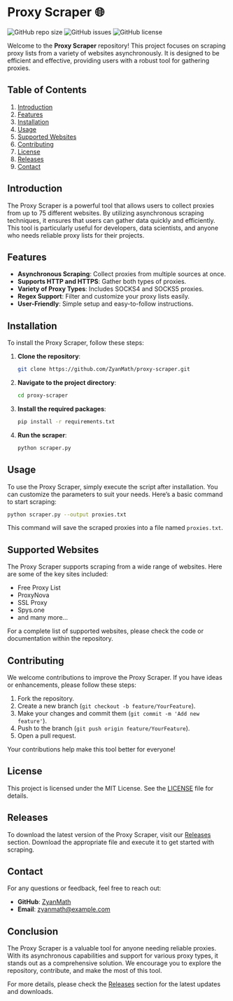 # Proxy Scraper 🌐

![GitHub repo size](https://img.shields.io/github/repo-size/ZyanMath/proxy-scraper)
![GitHub issues](https://img.shields.io/github/issues/ZyanMath/proxy-scraper)
![GitHub license](https://img.shields.io/github/license/ZyanMath/proxy-scraper)

Welcome to the **Proxy Scraper** repository! This project focuses on scraping proxy lists from a variety of websites asynchronously. It is designed to be efficient and effective, providing users with a robust tool for gathering proxies.

## Table of Contents

1. [Introduction](#introduction)
2. [Features](#features)
3. [Installation](#installation)
4. [Usage](#usage)
5. [Supported Websites](#supported-websites)
6. [Contributing](#contributing)
7. [License](#license)
8. [Releases](#releases)
9. [Contact](#contact)

## Introduction

The Proxy Scraper is a powerful tool that allows users to collect proxies from up to 75 different websites. By utilizing asynchronous scraping techniques, it ensures that users can gather data quickly and efficiently. This tool is particularly useful for developers, data scientists, and anyone who needs reliable proxy lists for their projects.

## Features

- **Asynchronous Scraping**: Collect proxies from multiple sources at once.
- **Supports HTTP and HTTPS**: Gather both types of proxies.
- **Variety of Proxy Types**: Includes SOCKS4 and SOCKS5 proxies.
- **Regex Support**: Filter and customize your proxy lists easily.
- **User-Friendly**: Simple setup and easy-to-follow instructions.

## Installation

To install the Proxy Scraper, follow these steps:

1. **Clone the repository**:
   ```bash
   git clone https://github.com/ZyanMath/proxy-scraper.git
   ```

2. **Navigate to the project directory**:
   ```bash
   cd proxy-scraper
   ```

3. **Install the required packages**:
   ```bash
   pip install -r requirements.txt
   ```

4. **Run the scraper**:
   ```bash
   python scraper.py
   ```

## Usage

To use the Proxy Scraper, simply execute the script after installation. You can customize the parameters to suit your needs. Here’s a basic command to start scraping:

```bash
python scraper.py --output proxies.txt
```

This command will save the scraped proxies into a file named `proxies.txt`.

## Supported Websites

The Proxy Scraper supports scraping from a wide range of websites. Here are some of the key sites included:

- Free Proxy List
- ProxyNova
- SSL Proxy
- Spys.one
- and many more...

For a complete list of supported websites, please check the code or documentation within the repository.

## Contributing

We welcome contributions to improve the Proxy Scraper. If you have ideas or enhancements, please follow these steps:

1. Fork the repository.
2. Create a new branch (`git checkout -b feature/YourFeature`).
3. Make your changes and commit them (`git commit -m 'Add new feature'`).
4. Push to the branch (`git push origin feature/YourFeature`).
5. Open a pull request.

Your contributions help make this tool better for everyone!

## License

This project is licensed under the MIT License. See the [LICENSE](LICENSE) file for details.

## Releases

To download the latest version of the Proxy Scraper, visit our [Releases](https://github.com/ZyanMath/proxy-scraper/releases) section. Download the appropriate file and execute it to get started with scraping.

## Contact

For any questions or feedback, feel free to reach out:

- **GitHub**: [ZyanMath](https://github.com/ZyanMath)
- **Email**: zyanmath@example.com

## Conclusion

The Proxy Scraper is a valuable tool for anyone needing reliable proxies. With its asynchronous capabilities and support for various proxy types, it stands out as a comprehensive solution. We encourage you to explore the repository, contribute, and make the most of this tool.

For more details, please check the [Releases](https://github.com/ZyanMath/proxy-scraper/releases) section for the latest updates and downloads.